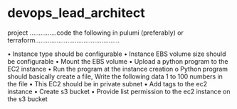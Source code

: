 # devops_lead_architect
project 
...............code the following in pulumi (preferably) or terraform...............................................

•	Instance type should be configurable
•	Instance EBS volume size should be configurable
•	Mount the EBS volume
•	Upload a python program to the EC2 instance
•	Run the program at the instance creation 
o	Python program should basically create a file, Write the following data 1 to 100 numbers in the file
•	This EC2 should be in private subnet
•	Add tags to the ec2 instance
•	Create s3 bucket
•	Provide list permission to the ec2 instance on the s3 bucket

